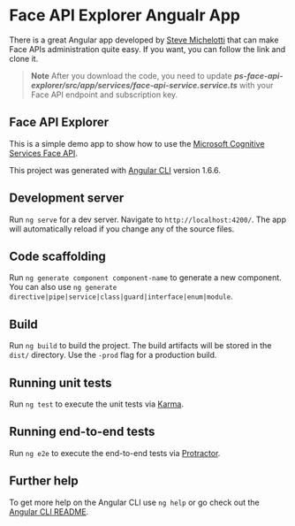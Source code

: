 # Face API Explorer Angualr App 
There is a great Angular app developed by [Steve Michelotti](https://github.com/smichelotti/ps-face-api-explorer) that can make Face APIs administration quite easy. If you want, you can follow the link and clone it.

> **Note** After you download the code, you need to update ***ps-face-api-explorer/src/app/services/face-api-service.service.ts*** with your Face API endpoint and subscription key.

## Face API Explorer

This is a simple demo app to show how to use the [Microsoft Cognitive Services Face API](https://azure.microsoft.com/en-us/services/cognitive-services/face/).

This project was generated with [Angular CLI](https://github.com/angular/angular-cli) version 1.6.6.

## Development server

Run `ng serve` for a dev server. Navigate to `http://localhost:4200/`. The app will automatically reload if you change any of the source files.

## Code scaffolding

Run `ng generate component component-name` to generate a new component. You can also use `ng generate directive|pipe|service|class|guard|interface|enum|module`.

## Build

Run `ng build` to build the project. The build artifacts will be stored in the `dist/` directory. Use the `-prod` flag for a production build.

## Running unit tests

Run `ng test` to execute the unit tests via [Karma](https://karma-runner.github.io).

## Running end-to-end tests

Run `ng e2e` to execute the end-to-end tests via [Protractor](http://www.protractortest.org/).

## Further help

To get more help on the Angular CLI use `ng help` or go check out the [Angular CLI README](https://github.com/angular/angular-cli/blob/master/README.md).

